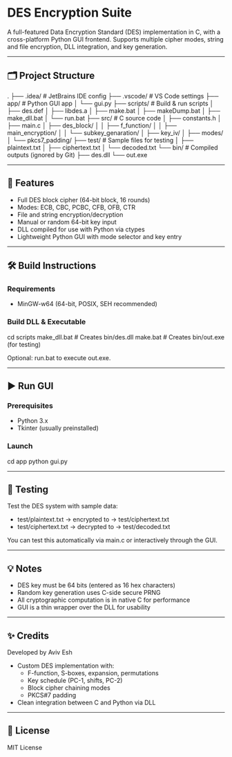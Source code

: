 # DES Encryption Suite

A full-featured Data Encryption Standard (DES) implementation in C, with a cross-platform Python GUI frontend. Supports multiple cipher modes, string and file encryption, DLL integration, and key generation.

---

## 🗂 Project Structure

.
├── .idea/                  # JetBrains IDE config
├── .vscode/                # VS Code settings
├── app/                    # Python GUI app
│   └── gui.py
├── scripts/                # Build & run scripts
│   ├── des.def
│   ├── libdes.a
│   ├── make.bat
│   ├── makeDump.bat
│   ├── make_dll.bat
│   └── run.bat
├── src/                    # C source code
│   ├── constants.h
│   ├── main.c
│   ├── des_block/
│   │   ├── f_function/
│   │   ├── main_encryption/
│   │   └── subkey_genaration/
│   ├── key_iv/
│   ├── modes/
│   └── pkcs7_padding/
├── test/                   # Sample files for testing
│   ├── plaintext.txt
│   ├── ciphertext.txt
│   └── decoded.txt
└── bin/                    # Compiled outputs (ignored by Git)
    ├── des.dll
    └── out.exe

---

## 🔐 Features

- Full DES block cipher (64-bit block, 16 rounds)
- Modes: ECB, CBC, PCBC, CFB, OFB, CTR
- File and string encryption/decryption
- Manual or random 64-bit key input
- DLL compiled for use with Python via ctypes
- Lightweight Python GUI with mode selector and key entry

---

## 🛠 Build Instructions

### Requirements

- MinGW-w64 (64-bit, POSIX, SEH recommended)

### Build DLL & Executable

cd scripts
make_dll.bat    # Creates bin/des.dll
make.bat        # Creates bin/out.exe (for testing)

Optional: run.bat to execute out.exe.

---

## ▶️ Run GUI

### Prerequisites

- Python 3.x
- Tkinter (usually preinstalled)

### Launch

cd app
python gui.py

---

## 🧪 Testing

Test the DES system with sample data:

- test/plaintext.txt → encrypted to → test/ciphertext.txt
- test/ciphertext.txt → decrypted to → test/decoded.txt

You can test this automatically via main.c or interactively through the GUI.

---

## 💡 Notes

- DES key must be 64 bits (entered as 16 hex characters)
- Random key generation uses C-side secure PRNG
- All cryptographic computation is in native C for performance
- GUI is a thin wrapper over the DLL for usability

---

## ✨ Credits

Developed by Aviv Esh

- Custom DES implementation with:
  - F-function, S-boxes, expansion, permutations
  - Key schedule (PC-1, shifts, PC-2)
  - Block cipher chaining modes
  - PKCS#7 padding
- Clean integration between C and Python via DLL

---

## 📜 License

MIT License 
